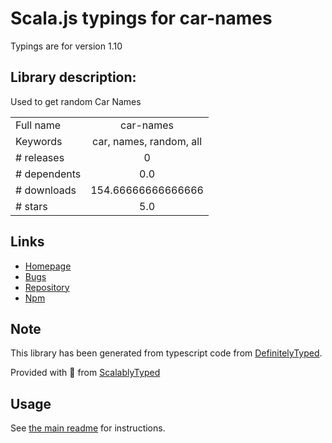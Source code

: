 
# Scala.js typings for car-names

Typings are for version 1.10

## Library description:
Used to get random Car Names

|                    |                 |
| ------------------ | :-------------: |
| Full name          | car-names |
| Keywords           | car, names, random, all |
| # releases         | 0 |
| # dependents       | 0.0 |
| # downloads        | 154.66666666666666 |
| # stars            | 5.0 |

## Links
- [Homepage](https://github.com/palashmon/car-names#readme)
- [Bugs](https://github.com/palashmon/car-names/issues)
- [Repository](https://github.com/palashmon/car-names)
- [Npm](https://www.npmjs.com/package/car-names)
    


## Note
This library has been generated from typescript code from [DefinitelyTyped](https://definitelytyped.org).

Provided with :purple_heart: from [ScalablyTyped](https://github.com/oyvindberg/ScalablyTyped)

## Usage
See [the main readme](../../readme.md) for instructions.


